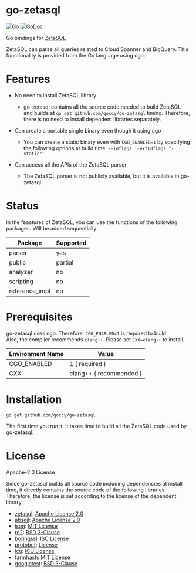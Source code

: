 # go-zetasql

![Go](https://github.com/goccy/go-zetasql/workflows/Go/badge.svg)
[![GoDoc](https://godoc.org/github.com/goccy/go-zetasql?status.svg)](https://pkg.go.dev/github.com/goccy/go-zetasql?tab=doc)

Go bindings for [ZetaSQL](https://github.com/google/zetasql)

ZetaSQL can parse all queries related to Cloud Spanner and BigQuery. This functionality is provided from the Go language using cgo. 

# Features

- No need to install ZetaSQL library
  - go-zetasql contains all the source code needed to build ZetaSQL and builds at `go get github.com/goccy/go-zetasql` timing. Therefore, there is no need to install dependent libraries separately.

- Can create a portable single binary even though it using cgo
  - You can create a static binary even with `CGO_ENABLED=1` by specifying the following options at build time: `--ldflags '-extldflags "-static"'`

- Can access all the APIs of the ZetaSQL parser
  - The ZetaSQL parser is not publicly available, but it is available in go-zetasql

# Status

In the feaatures of ZetaSQL, you can use the functions of the following packages. Will be added sequentially.

| Package        | Supported  |
| ----           | ----       |
| parser         | yes        |
| public         | partial    |
| analyzer       | no         |
| scripting      | no         |
| reference_impl | no         |

# Prerequisites

go-zetasql uses cgo. Therefore, `CGO_ENABLED=1` is required to build.  
Also, the compiler recommends `clang++`. Please set `CXX=clang++` to install.

|  Environment Name |  Value                   |
| ----              | ----                     |
|  CGO_ENABLED      |  1  ( required )         |
|  CXX              |  clang++ ( recommended ) |

# Installation

```
go get github.com/goccy/go-zetasql
```

The first time you run it, it takes time to build all the ZetaSQL code used by go-zetasql.

# License

Apache-2.0 License

Since go-zetasql builds all source code including dependencies at install time, it directly contains the source code of the following libraries. Therefore, the license is set according to the license of the dependent library.

- [zetasql](https://github.com/google/zetasql): [Apache License 2.0](https://github.com/google/zetasql/blob/master/LICENSE)
- [abseil](https://github.com/abseil/abseil-cpp): [Apache License 2.0](https://github.com/abseil/abseil-cpp/blob/master/LICENSE)
- [json](https://github.com/nlohmann/json): [MIT License](https://github.com/nlohmann/json/blob/develop/LICENSE.MIT)
- [re2](https://github.com/google/re2): [BSD 3-Clause](https://github.com/google/re2/blob/main/LICENSE)
- [boringssl](https://github.com/google/boringssl): [ISC License](https://github.com/google/boringssl/blob/master/LICENSE)
- [protobuf](https://github.com/protocolbuffers/protobuf): [License](https://github.com/protocolbuffers/protobuf/blob/master/LICENSE)
- [icu](https://github.com/unicode-org/icu): [ICU License](https://github.com/unicode-org/icu/blob/main/icu4c/LICENSE)
- [farmhash](https://github.com/google/farmhash): [MIT License](https://github.com/google/farmhash/blob/master/COPYING)
- [googletest](https://github.com/google/googletest): [BSD 3-Clause](https://github.com/google/googletest/blob/main/LICENSE)
